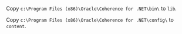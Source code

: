 
Copy `c:\Program Files (x86)\Oracle\Coherence for .NET\bin\` to `lib`.

Copy `c:\Program Files (x86)\Oracle\Coherence for .NET\config\` to `content`.